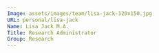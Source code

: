```yaml
---
Image: assets/images/team/lisa-jack-120x150.jpg
URL: personal/lisa-jack
Name: Lisa Jack M.A.
Title: Research Administrator
Group: Research
---
```

